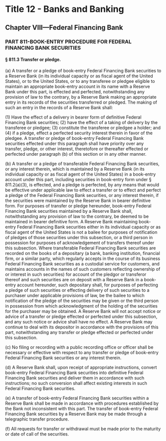 
# Title 12 - Banks and Banking
## Chapter VIII—Federal Financing Bank
### PART 811-BOOK-ENTRY PROCEDURE FOR FEDERAL FINANCING BANK SECURITIES
#### § 811.3 Transfer or pledge.

(a) A transfer or a pledge of book-entry Federal Financing Bank securities to a Reserve Bank (in its individual capacity or as fiscal agent of the United States), or to the United States, or to any transferee or pledgee eligible to maintain an appropriate book-entry account in its name with a Reserve Bank under this part, is effected and perfected, notwithstanding any provision of law to the contrary, by a Reserve Bank making an appropriate entry in its records of the securities transferred or pledged. The making of such an entry in the records of a Reserve Bank shall:

(1) Have the effect of a delivery in bearer form of definitive Federal Financing Bank securities; (2) have the effect of a taking of delivery by the transferee or pledgee; (3) constitute the transferee or pledgee a holder; and (4) if a pledge, effect a perfected security interest therein in favor of the pledgee. A transfer or pledge of book-entry Federal Financing Bank securities effected under this paragraph shall have priority over any transfer, pledge, or other interest, theretofore or thereafter effected or perfected under paragraph (b) of this section or in any other manner.

(b) A transfer or a pledge of transferable Federal Financing Bank securities, or any interest therein, which is maintained by a Reserve Bank (in its individual capacity or as fiscal agent of the United States) in a book-entry account under this part, including securities in book-entry form under § 811.2(a)(3), is effected, and a pledge is perfected, by any means that would be effective under applicable law to effect a transfer or to effect and perfect a pledge of the Federal Financing Bank securities, or any interest therein, if the securities were maintained by the Reserve Bank in bearer definitive form. For purposes of transfer or pledge hereunder, book-entry Federal Financing Bank securities maintained by a Reserve Bank shall, notwithstanding any provision of law to the contrary, be deemed to be maintained in bearer definitive form. A Reserve Bank maintaining book-entry Federal Financing Bank securities either in its individual capacity or as fiscal agent of the United States is not a bailee for purposes of notification of pledges of those securities under this subsection, or a third person in possession for purposes of acknowledgement of transfers thereof under this subsection. Where transferable Federal Financing Bank securities are recorded on the books of a depositary (a bank, banking institution, financial firm, or a similar party, which regularly accepts in the course of its business Federal Financing Bank securities as a custodial service for customers, and maintains accounts in the names of such customers reflecting ownership of or interest in such securities) for account of the pledgor or transferor thereof and such securities are on deposit with a Reserve Bank in a book-entry account hereunder, such depositary shall, for purposes of perfecting a pledge of such securities or effecting delivery of such securities to a purchaser under applicable provisions of law, be the bailee to which notification of the pledge of the securities may be given or the third person in possession from which acknowledgment of the holding of the securities for the purchaser may be obtained. A Reserve Bank will not accept notice or advice of a transfer or pledge effected or perfected under this subsection, and any such notice or advice shall have no effect. A Reserve Bank may continue to deal with its depositor in accordance with the provisions of this part, notwithstanding any transfer or pledge effected or perfected under this subsection.

(c) No filing or recording with a public recording office or officer shall be necessary or effective with respect to any transfer or pledge of book-entry Federal Financing Bank securities or any interest therein.

(d) A Reserve Bank shall, upon receipt of appropriate instructions, convert book-entry Federal Financing Bank securities into definitive Federal Financing Bank securities and deliver them in accordance with such instructions; no such conversion shall affect existing interests in such Federal Financing Bank securities.

(e) A transfer of book-entry Federal Financing Bank securities within a Reserve Bank shall be made in accordance with procedures established by the Bank not inconsistent with this part. The transfer of book-entry Federal Financing Bank securities by a Reserve Bank may be made through a telegraphic transfer procedure.

(f) All requests for transfer or withdrawal must be made prior to the maturity or date of call of the securities.

